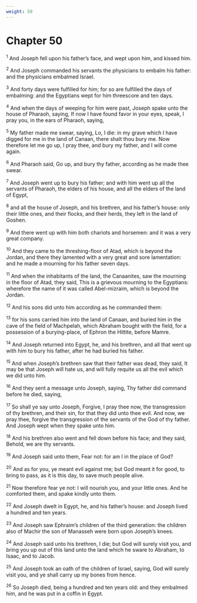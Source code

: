 ```yaml
---
weight: 50
---
```


# Chapter 50

<sup>1</sup> And Joseph fell upon his father’s face, and wept upon him, and kissed him. 

<sup>2</sup> And Joseph commanded his servants the physicians to embalm his father: and the physicians embalmed Israel. 

<sup>3</sup> And forty days were fulfilled for him; for so are fulfilled the days of embalming: and the Egyptians wept for him threescore and ten days. 

<sup>4</sup> And when the days of weeping for him were past, Joseph spake unto the house of Pharaoh, saying, If now I have found favor in your eyes, speak, I pray you, in the ears of Pharaoh, saying, 

<sup>5</sup> My father made me swear, saying, Lo, I die: in my grave which I have digged for me in the land of Canaan, there shalt thou bury me. Now therefore let me go up, I pray thee, and bury my father, and I will come again. 

<sup>6</sup> And Pharaoh said, Go up, and bury thy father, according as he made thee swear. 

<sup>7</sup> And Joseph went up to bury his father; and with him went up all the servants of Pharaoh, the elders of his house, and all the elders of the land of Egypt, 

<sup>8</sup> and all the house of Joseph, and his brethren, and his father’s house: only their little ones, and their flocks, and their herds, they left in the land of Goshen. 

<sup>9</sup> And there went up with him both chariots and horsemen: and it was a very great company. 

<sup>10</sup> And they came to the threshing-floor of Atad, which is beyond the Jordan, and there they lamented with a very great and sore lamentation: and he made a mourning for his father seven days. 

<sup>11</sup> And when the inhabitants of the land, the Canaanites, saw the mourning in the floor of Atad, they said, This is a grievous mourning to the Egyptians: wherefore the name of it was called Abel-mizraim, which is beyond the Jordan. 

<sup>12</sup> And his sons did unto him according as he commanded them: 

<sup>13</sup> for his sons carried him into the land of Canaan, and buried him in the cave of the field of Machpelah, which Abraham bought with the field, for a possession of a burying-place, of Ephron the Hittite, before Mamre. 

<sup>14</sup> And Joseph returned into Egypt, he, and his brethren, and all that went up with him to bury his father, after he had buried his father. 

<sup>15</sup> And when Joseph’s brethren saw that their father was dead, they said, It may be that Joseph will hate us, and will fully requite us all the evil which we did unto him. 

<sup>16</sup> And they sent a message unto Joseph, saying, Thy father did command before he died, saying, 

<sup>17</sup> So shall ye say unto Joseph, Forgive, I pray thee now, the transgression of thy brethren, and their sin, for that they did unto thee evil. And now, we pray thee, forgive the transgression of the servants of the God of thy father. And Joseph wept when they spake unto him. 

<sup>18</sup> And his brethren also went and fell down before his face; and they said, Behold, we are thy servants. 

<sup>19</sup> And Joseph said unto them, Fear not: for am I in the place of God? 

<sup>20</sup> And as for you, ye meant evil against me; but God meant it for good, to bring to pass, as it is this day, to save much people alive. 

<sup>21</sup> Now therefore fear ye not: I will nourish you, and your little ones. And he comforted them, and spake kindly unto them. 

<sup>22</sup> And Joseph dwelt in Egypt, he, and his father’s house: and Joseph lived a hundred and ten years. 

<sup>23</sup> And Joseph saw Ephraim’s children of the third generation: the children also of Machir the son of Manasseh were born upon Joseph’s knees. 

<sup>24</sup> And Joseph said unto his brethren, I die; but God will surely visit you, and bring you up out of this land unto the land which he sware to Abraham, to Isaac, and to Jacob. 

<sup>25</sup> And Joseph took an oath of the children of Israel, saying, God will surely visit you, and ye shall carry up my bones from hence. 

<sup>26</sup> So Joseph died, being a hundred and ten years old: and they embalmed him, and he was put in a coffin in Egypt. 

